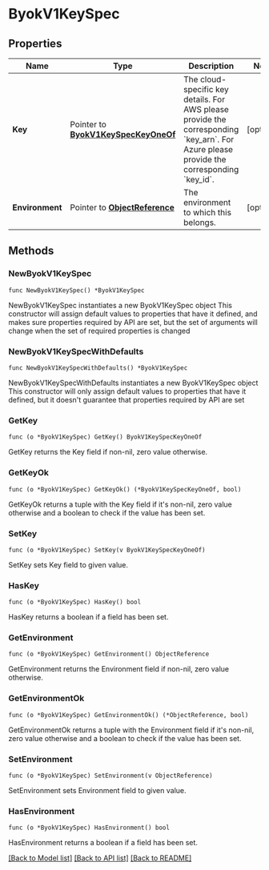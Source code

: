 # ByokV1KeySpec

## Properties

Name | Type | Description | Notes
------------ | ------------- | ------------- | -------------
**Key** | Pointer to [**ByokV1KeySpecKeyOneOf**](ByokV1KeySpecKeyOneOf.md) | The cloud-specific key details.  For AWS please provide the corresponding &#x60;key_arn&#x60;. For Azure please provide the corresponding &#x60;key_id&#x60;.  | [optional] 
**Environment** | Pointer to [**ObjectReference**](ObjectReference.md) | The environment to which this belongs. | [optional] 

## Methods

### NewByokV1KeySpec

`func NewByokV1KeySpec() *ByokV1KeySpec`

NewByokV1KeySpec instantiates a new ByokV1KeySpec object
This constructor will assign default values to properties that have it defined,
and makes sure properties required by API are set, but the set of arguments
will change when the set of required properties is changed

### NewByokV1KeySpecWithDefaults

`func NewByokV1KeySpecWithDefaults() *ByokV1KeySpec`

NewByokV1KeySpecWithDefaults instantiates a new ByokV1KeySpec object
This constructor will only assign default values to properties that have it defined,
but it doesn't guarantee that properties required by API are set

### GetKey

`func (o *ByokV1KeySpec) GetKey() ByokV1KeySpecKeyOneOf`

GetKey returns the Key field if non-nil, zero value otherwise.

### GetKeyOk

`func (o *ByokV1KeySpec) GetKeyOk() (*ByokV1KeySpecKeyOneOf, bool)`

GetKeyOk returns a tuple with the Key field if it's non-nil, zero value otherwise
and a boolean to check if the value has been set.

### SetKey

`func (o *ByokV1KeySpec) SetKey(v ByokV1KeySpecKeyOneOf)`

SetKey sets Key field to given value.

### HasKey

`func (o *ByokV1KeySpec) HasKey() bool`

HasKey returns a boolean if a field has been set.

### GetEnvironment

`func (o *ByokV1KeySpec) GetEnvironment() ObjectReference`

GetEnvironment returns the Environment field if non-nil, zero value otherwise.

### GetEnvironmentOk

`func (o *ByokV1KeySpec) GetEnvironmentOk() (*ObjectReference, bool)`

GetEnvironmentOk returns a tuple with the Environment field if it's non-nil, zero value otherwise
and a boolean to check if the value has been set.

### SetEnvironment

`func (o *ByokV1KeySpec) SetEnvironment(v ObjectReference)`

SetEnvironment sets Environment field to given value.

### HasEnvironment

`func (o *ByokV1KeySpec) HasEnvironment() bool`

HasEnvironment returns a boolean if a field has been set.


[[Back to Model list]](../README.md#documentation-for-models) [[Back to API list]](../README.md#documentation-for-api-endpoints) [[Back to README]](../README.md)


